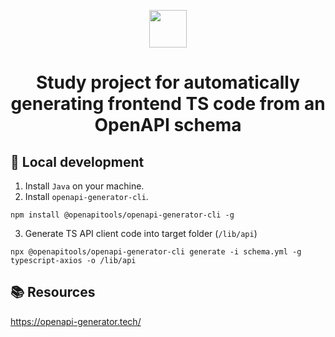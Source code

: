 <p align="center">
  <a href="https://openapi-generator.tech/">
    <img src="https://avatars.githubusercontent.com/u/37325267?s=280&v=4" width="60" />
  </a>
</p>
<h1 align="center">
  Study project for automatically generating frontend TS code from an OpenAPI schema 
</h1>

## 🚀 Local development

1. Install `Java` on your machine.
2. Install `openapi-generator-cli`.
```
npm install @openapitools/openapi-generator-cli -g
```

3. Generate TS API client code into target folder (`/lib/api`)
```
npx @openapitools/openapi-generator-cli generate -i schema.yml -g typescript-axios -o /lib/api
```

## 📚 Resources
https://openapi-generator.tech/

